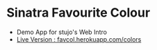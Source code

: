 # Sinatra Favourite Colour

* Demo App for stujo's Web Intro
* [Live Version : favcol.herokuapp.com/colors](favcol.herokuapp.com/colors)
